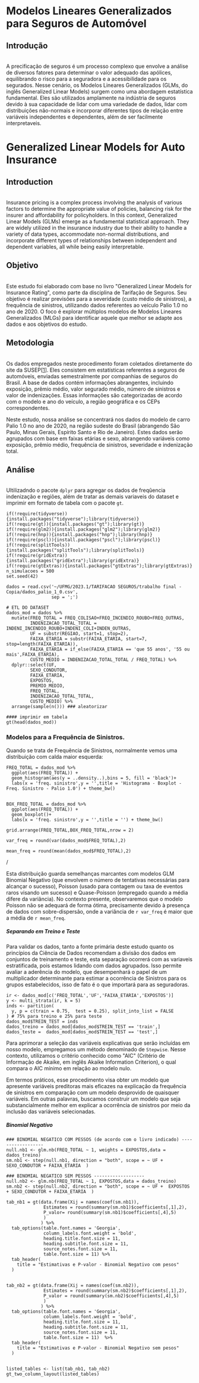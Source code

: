 # Modelos Lineares Generalizados para Seguros de Automóvel 

## Introdução
\
  A precificação de seguros é um processo complexo que envolve a análise de diversos fatores para determinar o valor adequado das apólices, equilibrando o risco para a seguradora e a acessibilidade para os segurados. Nesse cenário, os Modelos Lineares Generalizados (GLMs, do inglês Generalized Linear Models) surgem como uma abordagem estatística fundamental. Eles são utilizados amplamente na indústria de seguros devido à sua capacidade de lidar com uma variedade de dados, lidar com distribuições não-normais e incorporar diferentes tipos de relação entre variáveis independentes e dependentes, além de ser facilmente interpretaveis. 

# Generalized Linear Models for Auto Insurance 

## Introduction
\
Insurance pricing is a complex process involving the analysis of various factors to determine the appropriate value of policies, balancing risk for the insurer and affordability for policyholders. In this context, Generalized Linear Models (GLMs) emerge as a fundamental statistical approach. They are widely utilized in the insurance industry due to their ability to handle a variety of data types, accommodate non-normal distributions, and incorporate different types of relationships between independent and dependent variables, all while being easily interpretable.
  
## Objetivo  
\
  Este estudo foi elaborado com base no livro "Generalized Linear Models for Insurance Rating", como parte da disciplina de Tarifação de Seguros. Seu objetivo é realizar previsões para a severidade (custo médio de sinistros), a frequência de sinistros, utilizando dados referentes ao veículo Palio 1.0 no ano de 2020. O foco é explorar múltiplos modelos de Modelos Lineares Generalizados (MLGs) para identificar aquele que melhor se adapte aos dados e aos objetivos do estudo.

## Metodologia 
\
  Os dados empregados neste procedimento foram coletados diretamente do site da SUSEP[[1]( http://www2.susep.gov.br/menuestatistica/Autoseg/principal.aspx )]. Eles consistem em estatísticas referentes a seguros de automóveis, enviadas semestralmente por companhias de seguros do Brasil. A base de dados contém informações abrangentes, incluindo exposição, prêmio médio, valor segurado médio, número de sinistros e valor de indenizações. Essas informações são categorizadas de acordo com o modelo e ano do veículo, a região geográfica e os CEPs correspondentes.

Neste estudo, nossa análise se concentrará nos dados do modelo de carro Palio 1.0 no ano de 2020, na região sudeste do Brasil (abrangendo São Paulo, Minas Gerais, Espírito Santo e Rio de Janeiro). Estes dados serão agrupados com base em faixas etárias e sexo, abrangendo variáveis como exposição, prêmio médio, frequência de sinistros, severidade e indenização total. 

## Análise
\
Ultilizadndo o pacote `dplyr` para agregar os dados de freqûencia indenização e regiões, além de tratar as demais variaveis do dataset e imprimir em formato de tabela com o pacote `gt`.
```{r message=FALSE, warning=FALSE, include=FALSE}
if(!require(tidyverse)){install.packages("tidyverse");library(tidyverse)}
if(!require(gt)){install.packages("gt");library(gt)}
if(!require(glm2)){install.packages("glm2");library(glm2)}
if(!require(hnp)){install.packages("hnp");library(hnp)}
if(!require(pscl)){install.packages("pscl");library(pscl)}
if(!require(splitTools)){install.packages("splitTools");library(splitTools)}
if(!require(gridExtra)){install.packages("gridExtra");library(gridExtra)}
if(!require(gtExtras)){install.packages("gtExtras");library(gtExtras)}
n_simulacoes = 500
set.seed(42) 
```

```{r  message=FALSE, warning=FALSE}
dados = read.csv('~/UFMG/2023.1/TARIFACAO SEGUROS/trabalho final - Copia/dados_palio_1_0.csv',
                 sep = ';')

# ETL DO DATASET
dados_mod = dados %>%
  mutate(FREQ_TOTAL = FREQ_COLISAO+FREQ_INCENDIO_ROUBO+FREQ_OUTRAS,
         INDENIZACAO_TOTAL_TOTAL = INDENI_INCENDIO_ROUBO+INDENI_COLI+INDEN_OUTRAS,
         UF = substr(REGIAO, start=1, stop=2),
         FAIXA_ETARIA = substr(FAIXA_ETARIA, start=7, stop=length(FAIXA_ETARIA)),
         FAIXA_ETARIA = if_else(FAIXA_ETARIA == 'que 55 anos', '55 ou mais',FAIXA_ETARIA),
         CUSTO_MEDIO = INDENIZACAO_TOTAL_TOTAL / FREQ_TOTAL) %>%
  dplyr::select(UF,
         SEXO_CONDUTOR,
         FAIXA_ETARIA,
         EXPOSTOS,
         PREMIO_MEDIO,
         FREQ_TOTAL,
         INDENIZACAO_TOTAL_TOTAL,
         CUSTO_MEDIO) %>%
  arrange(sample(n())) ### aleatorizar

#### imprimir em tabela
gt(head(dados_mod)) 
``` 

### Modelos para a Frequência de Sinistros.  

Quando se trata de Frequência de Sinistros, normalmente vemos uma distribuição com calda maior esquerda:

```{r message=FALSE, warning=FALSE, echo = FALSE}
FREQ_TOTAL = dados_mod %>% 
  ggplot(aes(FREQ_TOTAL)) +
  geom_histogram(aes(y = ..density..),bins = 5, fill = 'black')+
  labs(x = 'freq. sinistro',y = '',title = 'Histograma - Boxplot - Freq. Sinistro - Palio 1.0') + theme_bw()


BOX_FREQ_TOTAL = dados_mod %>% 
  ggplot(aes(FREQ_TOTAL)) +
  geom_boxplot()+
  labs(x = 'freq. sinistro',y = '',title = '') + theme_bw()

grid.arrange(FREQ_TOTAL,BOX_FREQ_TOTAL,nrow = 2)

var_freq = round(var(dados_mod$FREQ_TOTAL),2)

mean_freq = round(mean(dados_mod$FREQ_TOTAL),2)
```
/

Esta distribuição guarda semelhanças marcantes com modelos GLM Binomial Negativo (que envolvem o número de tentativas necessárias para alcançar o sucesso), Poisson (usado para contagem ou taxa de eventos raros visando um sucesso) e Quase-Poisson (empregado quando a média difere da variância). No contexto presente, observaremos que o modelo Poisson não se adequará de forma ótima, precisamente devido à presença de dados com sobre-dispersão, onde a variância de `r var_freq` é maior que a média de `r mean_freq`.

##### *Separando em Treino e Teste*

Para validar os dados, tanto a fonte primária deste estudo quanto os princípios da Ciência de Dados recomendam a divisão dos dados em conjuntos de treinamento e teste, esta separação ocorrerá com as variaveis estratificada, pois estamos lidando com dados agrupados. Isso permite avaliar a aderência do modelo, que desempenhará o papel de um multiplicador determinante para estimar a ocorrência de Sinistros para os grupos estabelecidos, isso de fato é o que importará para as seguradoras.


```{r}
ir <- dados_mod[c('FREQ_TOTAL','UF','FAIXA_ETARIA','EXPOSTOS')] 
y <- multi_strata(ir, k = 5)
inds <- partition(
  y, p = c(train = 0.75,  test = 0.25), split_into_list = FALSE
) # 75% para treino e 25% para teste
dados_mod$TREIN_TEST = inds 
dados_treino = dados_mod[dados_mod$TREIN_TEST == 'train',]
dados_teste =  dados_mod[dados_mod$TREIN_TEST == 'test',]
```

Para aprimorar a seleção das variáveis explicativas que serão incluídas em nosso modelo, empregamos um método denominado de `Stepwise`. Nesse contexto, utilizamos o critério conhecido como "AIC" (Critério de Informação de Akaike, em inglês Akaike Information Criterion), o qual compara o AIC mínimo em relação ao modelo nulo.

Em termos práticos, esse procedimento visa obter um modelo que apresente variáveis preditoras mais eficazes na explicação da frequência de sinistros em comparação com um modelo desprovido de quaisquer variáveis. Em outras palavras, buscamos construir um modelo que seja substancialmente melhor em explicar a ocorrência de sinistros por meio da inclusão das variáveis selecionadas.  


##### Binomial Negativo

```{r  results='hide'}
### BINOMIAL NEGATICO COM PESSOS (de acordo com o livro indicado) ------------------
null.nb1 <- glm.nb(FREQ_TOTAL ~ 1, weights = EXPOSTOS,data = dados_treino)
sm.nb1 <- step(null.nb1, direction = "both", scope = ~ UF + SEXO_CONDUTOR + FAIXA_ETARIA  )

### BINOMIAL NEGATICO SEM PESSOS -------------------
null.nb2 <- glm.nb(FREQ_TOTAL ~ 1, EXPOSTOS,data = dados_treino)
sm.nb2 <- step(null.nb2, direction = "both", scope = ~ UF +  EXPOSTOS + SEXO_CONDUTOR + FAIXA_ETARIA  )
```

```{r message=FALSE, warning=FALSE, echo = FALSE}
tab_nb1 = gt(data.frame(Xij = names(coef(sm.nb1)),
              Estimates = round(summary(sm.nb1)$coefficients[,1],2),
              P_valor= round(summary(sm.nb1)$coefficients[,4],5)
              )
             ) %>% 
  tab_options(table.font.names = 'Georgia',
              column_labels.font.weight = 'bold',
              heading.title.font.size = 11,
              heading.subtitle.font.size = 11,
              source_notes.font.size = 11,
              table.font.size = 11) %>% 
  tab_header(
    title = "Estimativas e P-valor - Binomial Negativo com pesos"
  )


tab_nb2 = gt(data.frame(Xij = names(coef(sm.nb2)),
              Estimates = round(summary(sm.nb2)$coefficients[,1],2),
              P_valor = round(summary(sm.nb2)$coefficients[,4],5)
              )
             ) %>% 
  tab_options(table.font.names = 'Georgia',
              column_labels.font.weight = 'bold',
              heading.title.font.size = 11,
              heading.subtitle.font.size = 11,
              source_notes.font.size = 11,
              table.font.size = 11)  %>% 
  tab_header(
    title = "Estimativas e P-valor - Binomial Negativo sem pesos"
  )


listed_tables <- list(tab_nb1, tab_nb2)
gt_two_column_layout(listed_tables)

```  
<br>
<br>
<br>
<br>
<br>
<br>
<br>
<br>
<br>
<br> 
<br> 
<br> 
<br> 
<br> 
<br> 
<br> 
<br> 
<br> 

```{r message=FALSE, warning=FALSE, include=FALSE}
dados_teste$pred_freq =  predict(sm.nb2, dados_teste, type="response")
dadaos_teste_frequencia = dados_teste ### salvando o modelo normal como melhor
dados_teste$pred_freq =  predict(sm.nb2, dados_teste, type="response")
dadaos_teste_frequencia_bn2 = dados_teste ### salvando o modelo normal como melhor
```

       
Com base nos resultados, observamos que todas as variáveis explicativas apresentaram significância estatística, conforme indicado pelo p-valor de nível de 1%. Além disso, é interessante notar que o processo de seleção de variáveis usando o método stepwise incorporou todas as variáveis disponíveis em nosso modelo. Essa inclusão ampla pode indicar a influência substancial de cada uma dessas variáveis no resultado, considerando a alta confiança estatística proporcionada pelo nível de significância escolhido.


A seguir, apresento um gráfico de envelope que avalia a qualidade do ajuste de cada modelo. Isso é realizado por meio de simulações utilizando os parâmetros estimados das distribuições selecionadas:

```{r message=FALSE, warning=FALSE}
par(mfrow = c(1,2))
hnp(sm.nb1, type.resid = "deviance", how.many.out = TRUE, paint.out = TRUE,sim = n_simulacoes)
hnp(sm.nb2, type.resid = "deviance", how.many.out = TRUE, paint.out = TRUE,sim = n_simulacoes)
```   

Aqui vemos um melhor ajuste no modelo binomial negativo sem a ultilização do peso, ficaremos com este modelo.

##### Poisson e Quasi-Poisson


Para testar os modelos Possion e Quasi-Poisson para a frequência de sinistros, precisamos nos atentar ao fato de que, um modelo quasi-poisson, não pertence a familia exponecial, cosequentemente, temos perdas de propriedades importantes com o AIC, sendo assim, não podemos usar o Stewise para determinação das variaveis, como o modelo se ajustou razoavelmente bem com todas (17% das observações fora do envelope), usaremos este. 

```{r  results='hide'}
# POISSON --------------
null.p <- glm(FREQ_TOTAL ~ 1, offset = log(EXPOSTOS) ,data = dados_treino,
              family = poisson )
sm.p <- step(null.p, direction = "both", scope = ~ UF + SEXO_CONDUTOR + FAIXA_ETARIA  )

# QUASI-POISSON ----------
mod.qp <- glm(FREQ_TOTAL ~ UF + SEXO_CONDUTOR + FAIXA_ETARIA , offset(log(EXPOSTOS)),
               data = dados_treino, family = quasipoisson)
```

```{r message=FALSE, warning=FALSE, include=FALSE}
dados_teste$pred_freq_poisson =  predict(sm.p, dados_teste, type="response")
dadaos_teste_frequencia_poisson = dados_teste ### salvando o modelo normal como melhor
```
 

```{r message=FALSE, warning=FALSE, include=FALSE}
dados_teste$pred_freq_qp =  predict(mod.qp, dados_teste, type="response")
dadaos_teste_frequencia_qp = dados_teste ### salvando o modelo normal como melhor
```
  
 
```{r message=FALSE, warning=FALSE, echo = FALSE}
tab_sm.p = gt(data.frame(Xij = names(coef(sm.p)),
              Estimates = round(summary(sm.p)$coefficients[,1],2),
              P_valor= round(summary(sm.p)$coefficients[,4],5)
              )
             ) %>% 
  tab_options(table.font.names = 'Georgia',
              column_labels.font.weight = 'bold',
              heading.title.font.size = 11,
              heading.subtitle.font.size = 11,
              source_notes.font.size = 11,
              table.font.size = 11) %>% 
  tab_header(
    title = "Estimativas e P-valor - Poisson"
  ) %>% 
  data_color(
    columns = P_valor,
    rows = P_valor > 0.01,
    method = "numeric",
    palette = 'red'
  )

tab_mod.qp = gt(data.frame(Xij = names(coef(mod.qp)),
              Estimates = round(summary(mod.qp)$coefficients[,1],2),
              P_valor = round(summary(mod.qp)$coefficients[,4],5)
              )
             ) %>% 
  tab_options(table.font.names = 'Georgia',
              column_labels.font.weight = 'bold',
              heading.title.font.size = 11,
              heading.subtitle.font.size = 11,
              source_notes.font.size = 11,
              table.font.size = 11)  %>% 
  tab_header(
    title = "Estimativas e P-valor - Quasi-Poisson"
  )%>% 
  data_color(
    columns = P_valor,
    rows = P_valor > 0.01,
    method = "numeric",
    palette = 'red'
  )


listed_tables <- list(tab_sm.p, tab_mod.qp)

gt_two_column_layout(listed_tables)
```  

<br>
<br>
<br>
<br>
<br>
<br>
<br>
<br>
<br>
<br> 
<br> 
<br> 
<br> 
<br> 
<br> 
<br> 
<br> 
<br>  

Neste vemos a precença de algumas variaveis, que, a um nivel de significaqncia de 1% não apresentan significancia. 

```{r message=FALSE, warning=FALSE}
par(mfrow = c(1,2))
hnp(sm.p, type.resid = "deviance", how.many.out = TRUE, paint.out = TRUE,sim = n_simulacoes)
hnp(mod.qp, type.resid = "deviance", how.many.out = TRUE, paint.out = TRUE,sim = n_simulacoes)
```   


Em comparação com o modelo Poisson, observamos um desempenho superior no caso do modelo Quasi-Poisson. Em relação ao Binomial Negativo sem considerar os pesos, notamos que, embora haja menos observações fora do intervalo esperado, os pontos apresentam uma dispersão significativamente maior em relação ao limiar. Embora a avaliação dos dados de teste seja necessária para uma conclusão definitiva, há indicações visuais substanciais de que o *modelo binomial negativo*  possa apresentar o desempenho mais robusto.  


### Modelos para Severidade 

Com o objetivo de otimizar o espaço e a apresentação visual do documento, omitiremos os passos relativos à separação entre treino e teste e repetiremos os procedimentos passo a passo para a construção do modelo de severidade (custo médio). 

Ao consultar o livro "Generalized Linear Models for Insurance Rating", deparamo-nos com sugestões de modelos para abordar a severidade dos eventos. O modelo gamma é recomendado quando se observa uma cauda assimétrica à esquerda nos dados. Já o modelo log-normal é indicado para situações em que também se identifica essa cauda assimétrica, mas há o desejo de atenuá-la.

Os gráficos abaixo mostram exatamente este caso:

```{r message=FALSE, warning=FALSE, echo = FALSE}
CUST_MEDIO = dados_mod %>% 
  ggplot(aes(CUSTO_MEDIO)) +
  geom_histogram(aes(y = ..density..),bins = 10, fill = 'black')+
  labs(x = '',y = '',title = 'Histograma - Boxplot - Custo médio - Palio 1.0') + theme_bw()

BOX_CUSTO_MEDIO = dados_mod %>% 
  ggplot(aes(CUSTO_MEDIO)) +
  geom_boxplot()+
  labs(x = 'nº de indenizações',y = '') + theme_bw()

LOG_CUST_MEDIO = dados_mod %>% 
  ggplot(aes(log(CUSTO_MEDIO))) +
  geom_histogram(aes(y = ..density..),bins = 10, fill = 'black')+
  labs(x = '',y = '',title = 'Histograma - Boxplot - Log do Custo médio - Palio 1.0') + theme_bw()

LOG_BOX_CUSTO_MEDIO = dados_mod %>% 
  ggplot(aes(log(CUSTO_MEDIO))) +
  geom_boxplot()+
  labs(x = 'nº de indenizações',y = '') + theme_bw()

grid.arrange(CUST_MEDIO, LOG_CUST_MEDIO,BOX_CUSTO_MEDIO,LOG_BOX_CUSTO_MEDIO,nrow = 2)
```

##### Gamma e Log Normal
```{r message=FALSE, warning=FALSE, echo = FALSE}

ir <- dados_mod[c('CUSTO_MEDIO','UF','FAIXA_ETARIA','EXPOSTOS')]
y <- multi_strata(ir, k = 5)
inds <- partition(
  y, p = c(train = 0.75,  test = 0.25), split_into_list = FALSE
)


dados_mod$TREIN_TEST = inds
dados_treino = dados_mod[dados_mod$TREIN_TEST == 'train',]
dados_teste =  dados_mod[dados_mod$TREIN_TEST == 'test',]

```

```{r  results='hide'}
## GAMMA
null.gamma <- glm(CUSTO_MEDIO ~ 1 ,  weights = log(EXPOSTOS), family = Gamma(link = "log"),data = dados_treino)
sm.gamma <- step(null.gamma, direction = "both", scope = ~  UF + SEXO_CONDUTOR + FAIXA_ETARIA )

#### LOG NORMAL
null.normal <- glm(CUSTO_MEDIO ~ 1 , family =  gaussian(link = "identity"),data = dados_treino, weights = EXPOSTOS)
sm.normal <- step(null.normal, direction = "both", scope = ~  UF + SEXO_CONDUTOR + FAIXA_ETARIA )


```

```{r message=FALSE, warning=FALSE, include=FALSE}
dados_teste$pred_severidade =  predict(sm.normal, dados_teste)
dadaos_teste_severidade = dados_teste ### salvando o modelo normal como melhor
```

```{r message=FALSE, warning=FALSE, include=FALSE}
dados_teste$pred_severidade_gamma =  predict(sm.gamma, dados_teste, type="response")
dadaos_teste_severidade_gamma = dados_teste ### salvando o modelo normal como melhor
```
 
```{r message=FALSE, warning=FALSE, echo = FALSE }
tab_sm.gamma  = gt(data.frame(Xij = names(coef(sm.gamma)),
              Estimates = round(summary(sm.gamma )$coefficients[,1],2),
              P_valor= round(summary(sm.gamma )$coefficients[,4],5)
              )
             ) %>% 
  tab_options(table.font.names = 'Georgia',
              column_labels.font.weight = 'bold',
              heading.title.font.size = 11,
              heading.subtitle.font.size = 11,
              source_notes.font.size = 11,
              table.font.size = 11) %>% 
  tab_header(
    title = "Estimativas e P-valor - Gamma"
  )%>% 
  data_color(
    columns = P_valor,
    rows = P_valor > 0.01,
    method = "numeric",
    palette = 'red'
  )


tab_sm.normal = gt(data.frame(Xij = names(coef(sm.normal)),
              Estimates = round(summary(sm.normal)$coefficients[,1],2),
              P_valor = round(summary(sm.normal)$coefficients[,4],5)
              )
             ) %>% 
  tab_options(table.font.names = 'Georgia',
              column_labels.font.weight = 'bold',
              heading.title.font.size = 11,
              heading.subtitle.font.size = 11,
              source_notes.font.size = 11,
              table.font.size = 11)  %>% 
  tab_header(
    title = "Estimativas e P-valor - Gaussiano"
  )%>% 
  data_color(
    columns = P_valor,
    rows = P_valor > 0.01,
    method = "numeric",
    palette = 'red'
  )


listed_tables <- list(tab_sm.gamma, tab_sm.normal)

gt_two_column_layout(listed_tables)

```

<br>
<br>
<br>
<br>
<br>
<br>
<br>
<br>
<br>
<br> 
<br> 
<br> 
<br> 
<br> 
<br> 
<br> 
<br> 
<br>  

Inicialmente, é importante destacar que as variáveis de maior significância encontram-se incorporadas no modelo gaussiano. Posteriormente, verificaremos a aderência superior do modelo gaussiano, conforme evidenciado no gráfico de envelope abaixo. 


```{r message=FALSE, warning=FALSE}
par(mfrow = c(1,2))
hnp(sm.gamma, type.resid = "deviance", how.many.out = TRUE, paint.out = TRUE,sim = n_simulacoes)
hnp(sm.normal, type.resid = "deviance", how.many.out = TRUE, paint.out = TRUE,sim = n_simulacoes)
```   

## Validando os dados


A seguir, pegaremos nossos dados de teste para validação dos nossos modelos escolhidos, temos a seguinte relação:

```{r message=FALSE, warning=FALSE, include=FALSE}
media_fre = round(mean(dados_mod$FREQ_TOTAL),2)
media_sev = round(mean(dados_mod$CUSTO_MEDIO),2)
media_bn = round(mean(dadaos_teste_frequencia$pred_freq),2)
media_bn2 = round(mean(dadaos_teste_frequencia_bn2$pred_freq),2)
media_qp = round(mean(dadaos_teste_frequencia_qp$pred_freq_qp),2)
media_p = round(mean(dadaos_teste_frequencia_poisson$pred_freq_poisson),2)
media_norm = round(mean(dadaos_teste_severidade$pred_severidade),2)
media_gm = round(mean(dadaos_teste_severidade_gamma$pred_severidade_gamma),2)

```


|Frequência  `r media_fre`    | Severidade `r media_sev`     |
|-------------: | :-------------: | :-------------: |  :-------------: |
|Binomaila Negativo (s/ pesos)  `r media_bn`   | Log Gaussiano `r media_norm` |  
|Quasi Poisson    `r media_qp`   | Gamma `r media_gm` |  
|Binomaila Negativo (c/ pesos) `r media_bn2` | |
|Poisson   `r media_p` |   |




### Modelo Binomial Negativo para estimar a Frequência

```{r echo=FALSE, message=FALSE, warning=FALSE}
dadaos_teste_frequencia %>% 
  group_by(UF, SEXO_CONDUTOR) %>% 
  summarise(FREQUENCIA_PREDICT = mean(pred_freq),
            FREQUENCIA_OBS= mean(FREQ_TOTAL)) 
  	
```  

### Modelo Quasi-Poisson para estimar a Frequência
```{r echo=FALSE, message=FALSE, warning=FALSE}
dadaos_teste_frequencia_qp %>% 
  group_by(UF, SEXO_CONDUTOR) %>% 
  summarise(FREQUENCIA_PREDICT = mean(pred_freq_qp),
            FREQUENCIA_OBS= mean(FREQ_TOTAL)) 
  	
```  

### Modelo Poisson para estimar a Frequência
```{r echo=FALSE, message=FALSE, warning=FALSE}
dadaos_teste_frequencia_poisson %>% 
  group_by(UF, SEXO_CONDUTOR) %>% 
  summarise(FREQUENCIA_PREDICT = mean(pred_freq_poisson),
            FREQUENCIA_OBS= mean(FREQ_TOTAL)) 
  	
```  


### Modelo Gaussiano para estimar a Severidade
```{r echo=FALSE, message=FALSE, warning=FALSE}
dadaos_teste_severidade %>% 
  group_by(UF, SEXO_CONDUTOR) %>% 
  summarise(SEVERIDADE_PREDICT = mean(pred_severidade),
            SEVERIDADE_OBISERVADA= mean(CUSTO_MEDIO)) 
  	
``` 

### Modelo Gamma para estimar a Severidade
```{r echo=FALSE, message=FALSE, warning=FALSE}
dadaos_teste_severidade_gamma %>% 
  group_by(UF, SEXO_CONDUTOR) %>% 
  summarise(SEVERIDADE_PREDICT = mean(pred_severidade_gamma),
            SEVERIDADE_OBISERVADA= mean(CUSTO_MEDIO)) 
  	
``` 
## Conclusão


Em resumo, conseguimos obter indicadores positivos em relação à severidade e frequência de ocorrências de sinistros para eventos futuros envolvendo este modelo de carro.

Uma vez que utilizamos dados do ano de 2020, visando potencialmente aplicá-los nos anos subsequentes, seria benéfico mantermos a análise atualizada de forma contínua. Isso poderia ser realizado através da inclusão dos dados do próximo ano ou através da criação de intervalos de um ou dois anos, buscando assim aprimorar a precisão das projeções.

Se houver a necessidade de aprimorar os modelos utilizados, existe a possibilidade de desenvolvermos nossas próprias distribuições personalizadas. No entanto, considerando que o foco principal deste estudo era a aplicação de distribuições amplamente reconhecidas, surge a provocação para explorar a utilização de outras distribuições em futuras pesquisas.

## Referências

Autoseg. Disponível em: <http://www2.susep.gov.br/menuestatistica/Autoseg/principal.aspx>. Acesso em: 21 ago. 2023.

GOLDBURD, M.; KHARE, A.; TEVET, D. Generalized Linear Models for Insurance Rating. [s.l: s.n.]. em: <https://www.casact.org/sites/default/files/2021-01/05-Goldburd-Khare-Tevet.pdf>
